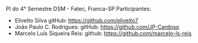 PI do 4° Semestre
DSM - Fatec, Franca-SP
Participantes:

- Elivelto Silva
    gitHub: https://github.com/elivelto7
- João Paulo C. Rodrigues:
    gitHub: https://github.com/JP-Cardoso
- Marcelo Luís Siqueira Reis:
    github: https://github.com/marcelo-ls-reis
